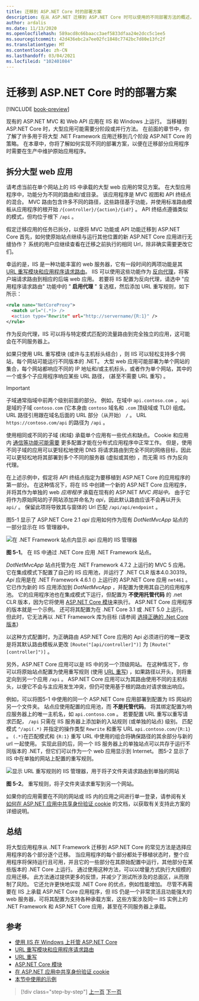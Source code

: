 ```yaml
---
title: 迁移到 ASP.NET Core 时的部署方案
description: 在从 ASP.NET 迁移到 ASP.NET Core 时可以使用的不同部署方法的概述，允许并行和分阶段迁移。
author: ardalis
ms.date: 11/13/2020
ms.openlocfilehash: 589acd8c66baacc3aef5833dfaa24e2dcc5c1ee5
ms.sourcegitcommit: 42d436ebc2a7ee02fc1848c7742bc7d80e13fc2f
ms.translationtype: MT
ms.contentlocale: zh-CN
ms.lasthandoff: 03/04/2021
ms.locfileid: "102401084"
---
```

# <a name="deployment-scenarios-when-migrating-to-aspnet-core"></a>迁移到 ASP.NET Core 时的部署方案

[!INCLUDE [book-preview](../../../includes/book-preview.md)]

现有的 ASP.NET MVC 和 Web API 应用在 IIS 和 Windows 上运行。 当移植到 ASP.NET Core 时，大型应用可能需要分阶段或并行方法。 在前面的章节中，你了解了许多用于将大型 .NET Framework 应用迁移到几个阶段 ASP.NET Core 的策略。 在本章中，你将了解如何实现不同的部署方案，以便在迁移部分应用程序时需要在生产中维护原始应用程序。

## <a name="split-a-large-web-app"></a>拆分大型 web 应用

请考虑当前在单个网站上的 IIS 中承载的大型 web 应用的常见方案。 在大型应用程序中，功能分为不同的路由和/或目录。 该应用程序是 MVC 视图和 API 终结点的混合。 MVC 路由包含许多不同的路径，这些路径基于功能，并使用标准路由模板从应用程序的根开始 `/{controller}/{action}/{id?}` 。 API 终结点遵循类似的模式，但均位于根下 `/api` 。

假定迁移应用的任务已拆分，以便将 MVC 功能或 API 功能迁移到 ASP.NET Core 首先，如何使原始站点继续与运行其他位置的新 ASP.NET Core 应用进行无缝协作？ 系统的用户应继续查看在迁移之前执行的相同 Url，除非确实需要更改它们。

幸运的是，IIS 是一种功能丰富的 web 服务器，它有一段时间的两项功能是其 [URL 重写模块和应用程序请求路由](/iis/extensions/url-rewrite-module/reverse-proxy-with-url-rewrite-v2-and-application-request-routing)。 IIS 可以使用这些功能作为 [反向代理](/iis/extensions/url-rewrite-module/reverse-proxy-with-url-rewrite-v2-and-application-request-routing)，将客户端请求路由到相应的后端 web 应用。 若要将 IIS 配置为反向代理，请选中 "应用程序请求路由" 功能中的 " **启用代理** " 复选框，然后添加 URL 重写规则，如下所示：

```xml
<rule name="NetCoreProxy">
  <match url="(.*)> />
  <action type="Rewrite" url="http://servername/{R:1}" />
</rule>
```

作为反向代理，IIS 可以将与特定模式匹配的流量路由到完全独立的应用，这可能会在不同服务器上。

如果只使用 URL 重写模块 (或许与主机标头结合) ，则 IIS 可以轻松支持多个网站，每个网站可能运行不同版本的 .NET。 大型 web 应用可能部署为单个网站的集合，每个网站都响应不同的 IP 地址和/或主机标头，或者作为单个网站，其中的一个或多个子应用程序响应某些 URL 路径， (甚至不需要 URL 重写) 。

> [!IMPORTANT]
> 子域通常指域中前两个级别前面的部分。 例如，在域中 `api.contoso.com` ， `api` 是域的子域 `contoso.com` (它本身由 `contoso` 域名和 `.com` 顶级域或 TLD) 组成。 URL 路径引用跟在域名后面的 URL 部分（从开始） `/` 。 URL `https://contoso.com/api` 的路径为 `/api` 。

使用相同或不同的子域 (和域) 承载单个应用有一些优点和缺点。 Cookie 和应用内 [通信等功能可能需要](/aspnet/core/security/cors) 更多配置才能在分布式应用程序中正常工作。 但是，使用不同子域的应用可以更轻松地使用 DNS 将请求路由到完全不同的网络目标，因此可以更轻松地将其部署到多个不同的服务器 (虚拟或其他) ，而无需 IIS 作为反向代理。

在上述示例中，假定将 API 终结点指定为要移植到 ASP.NET Core 的应用程序的第一部分。 在这种情况下，将在 IIS 中创建一个新的 ASP.NET Core 应用程序，并将其作为单独的 web *应用程序* 承载在现有的 ASP.NET *MVC 网站中。* 由于它将作为原始网站的子网站添加并命名为 *api*，因此默认路由应该不会再以开头 `api/` 。 保留此项将导致其与窗体的 Url 匹配 `/api/api/endpoint` 。

图5-1 显示了 ASP.NET Core 2.1 *api* 应用如何作为现有 *DotNetMvcApp* 站点的一部分显示在 IIS 管理器中。

![在 .NET Framework 站点内显示 api 应用的 IIS 管理器](./media/Figure5-1.png)

**图 5-1**。 在 IIS 中通过 .NET Core 应用 .NET Framework 站点。

*DotNetMvcApp* 站点托管为在 .NET Framework 4.7.2 上运行的 MVC 5 应用。 它在集成模式下配置了自己的 IIS 应用池，并运行了 .NET CLR 版本4.0.30319。 *Api* 应用是在 .NET Framework 4.6.1 () 上运行的 ASP.NET Core 应用 `net461` 。 它已作为新的 IIS 应用添加到 *DotNetMvcApp* ，并配置为使用其自己的应用程序池。 它的应用程序池也在集成模式下运行，但配置为 **不使用托管代码** 的 .net CLR 版本，因为它将使用 [ASP.NET Core 模块](/aspnet/core/host-and-deploy/aspnet-core-module?preserve-view=true&view=aspnetcore-2.1)来执行。 ASP.NET Core 应用程序的版本就是一个示例。 还可将其配置为在 .NET Core 3.1 或 .NET 5.0 上运行。 但此时，它无法再以 .NET Framework 库为目标 (请参阅 [选择正确的 .Net Core 版本](choose-net-core-version.md)) 

以这种方式配置时，为正确路由 ASP.NET Core 应用的 Api 必须进行的唯一更改是将其默认路由模板从更改 `[Route("[api/controller]")]` 为 `[Route("[controller]")]` 。

另外，ASP.NET Core 应用可以是 IIS 中的另一个顶级网站。 在这种情况下，你可以将原始站点配置为使用重写规则 (使用 [URL 重写](https://www.iis.net/downloads/microsoft/url-rewrite)) ，如果路径以开头，则将重定向到另一个应用 `/api` 。 ASP.NET Core 应用可以为其路由使用不同的主机标头，以便它不会与主应用发生冲突，但仍可使用基于根的路由对请求做出响应。

例如，可以将图5-1 中使用的同一个 ASP.NET Core 应用部署到配置为 IIS 网站的另一个文件夹。 站点应使用配置的应用池，而 **不是托管代码**。 将其绑定配置为响应服务器上的唯一主机名，如 `api.contoso.com` 。 若要配置 URL 重写以重写请求匹配， `/api` 只需在 IIS 服务器上添加新的入站规则 (或单独的站点) 级别。 匹配模式 `^/api(.*)` 并指定的操作类型 `Rewrite` 和重写 URL `api.contoso.com/{R:1}` 。 `(.*)`在匹配模式和 `{R:1}` 重写 URL 中使用的组合将确保路径的其余部分与新的 url 一起使用。 实现此目的后，同一个 IIS 服务器上的单独站点可以共存于运行不同版本的 .NET，但它们可以作为一个 web 应用显示到 Internet。 图5-2 显示了 IIS 中在单独的网站上配置的重写规则。

![显示 URL 重写规则的 IIS 管理器，用于将子文件夹请求路由到单独的网站](./media/Figure5-2.png)

**图 5-2**。 重写规则，将子文件夹请求重写到另一个网站。

如果你的应用需要在不同的网站或 IIS 内的应用之间进行单一登录，请参阅有关 [如何在 ASP.NET 应用中共享身份验证 cookie](/aspnet/core/host-and-deploy/iis/) 的文档，以获取有关支持此方案的详细说明。

## <a name="summary"></a>总结

将大型应用程序从 .NET Framework 迁移到 ASP.NET Core 的常见方法是选择应用程序的各个部分逐个迁移。 当应用程序的每个部分都处于移植状态时，整个应用程序将保持运行且可用，并且它的一些部分在其原始配置中运行，其他部分在某些版本的 .NET Core 上运行。 通过使用这种方法，可以以增量方式执行大规模的应用迁移。 此方法通过提供更多的反馈，并减少了测试所涉及的总面区，从而限制了风险。 它还允许更快地实现 .NET Core 的优点，例如性能增加。 尽管不再需要在 IIS 上承载 ASP.NET Core 应用程序，但 IIS 仍是一个非常灵活且功能强大的 web 服务器，可将其配置为支持各种承载方案，这些方案涉及同一 IIS 实例上的 .NET Framework 和 ASP.NET Core 应用，甚至在不同服务器上承载。

## <a name="references"></a>参考

- [使用 IIS 在 Windows 上托管 ASP.NET Core](/aspnet/core/host-and-deploy/iis/)
- [URL 重写模块和应用程序请求路由](/iis/extensions/url-rewrite-module/reverse-proxy-with-url-rewrite-v2-and-application-request-routing)
- [URL 重写](https://www.iis.net/downloads/microsoft/url-rewrite)
- [ASP.NET Core 模块](/aspnet/core/host-and-deploy/aspnet-core-module?preserve-view=true&view=aspnetcore-2.1)
- [在 ASP.NET 应用中共享身份验证 cookie](/aspnet/core/host-and-deploy/iis/)
- [本节中使用的示例](https://github.com/ardalis/MigrateDotNetWithIIS)

>[!div class="step-by-step"]
>[上一页](more-migration-scenarios.md)
>[下一页](summary.md)
